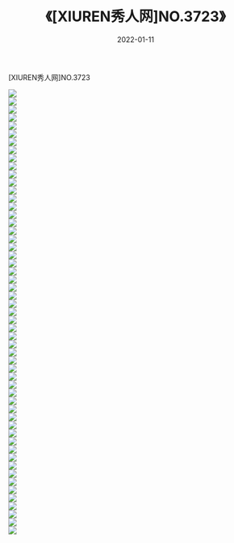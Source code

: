 ﻿---
layout: post
title:  《[XIUREN秀人网]NO.3723》
date:   2022-01-11
img: http://pic.660000.xyz/1:/秀人网/秀人网第04部分/[XIUREN秀人网]NO.3723/000.jpg
categories: [美女, 清纯, 唯美]
---

[XIUREN秀人网]NO.3723

 ![](http://pic.660000.xyz/1:/秀人网/秀人网第04部分/[XIUREN秀人网]NO.3723/001.jpg) <br>![](http://pic.660000.xyz/1:/秀人网/秀人网第04部分/[XIUREN秀人网]NO.3723/002.jpg) <br>![](http://pic.660000.xyz/1:/秀人网/秀人网第04部分/[XIUREN秀人网]NO.3723/003.jpg) <br>![](http://pic.660000.xyz/1:/秀人网/秀人网第04部分/[XIUREN秀人网]NO.3723/004.jpg) <br>![](http://pic.660000.xyz/1:/秀人网/秀人网第04部分/[XIUREN秀人网]NO.3723/005.jpg) <br>![](http://pic.660000.xyz/1:/秀人网/秀人网第04部分/[XIUREN秀人网]NO.3723/006.jpg) <br>![](http://pic.660000.xyz/1:/秀人网/秀人网第04部分/[XIUREN秀人网]NO.3723/007.jpg) <br>![](http://pic.660000.xyz/1:/秀人网/秀人网第04部分/[XIUREN秀人网]NO.3723/008.jpg) <br>![](http://pic.660000.xyz/1:/秀人网/秀人网第04部分/[XIUREN秀人网]NO.3723/009.jpg) <br>![](http://pic.660000.xyz/1:/秀人网/秀人网第04部分/[XIUREN秀人网]NO.3723/010.jpg) <br>![](http://pic.660000.xyz/1:/秀人网/秀人网第04部分/[XIUREN秀人网]NO.3723/011.jpg) <br>![](http://pic.660000.xyz/1:/秀人网/秀人网第04部分/[XIUREN秀人网]NO.3723/012.jpg) <br>![](http://pic.660000.xyz/1:/秀人网/秀人网第04部分/[XIUREN秀人网]NO.3723/013.jpg) <br>![](http://pic.660000.xyz/1:/秀人网/秀人网第04部分/[XIUREN秀人网]NO.3723/014.jpg) <br>![](http://pic.660000.xyz/1:/秀人网/秀人网第04部分/[XIUREN秀人网]NO.3723/015.jpg) <br>![](http://pic.660000.xyz/1:/秀人网/秀人网第04部分/[XIUREN秀人网]NO.3723/016.jpg) <br>![](http://pic.660000.xyz/1:/秀人网/秀人网第04部分/[XIUREN秀人网]NO.3723/017.jpg) <br>![](http://pic.660000.xyz/1:/秀人网/秀人网第04部分/[XIUREN秀人网]NO.3723/018.jpg) <br>![](http://pic.660000.xyz/1:/秀人网/秀人网第04部分/[XIUREN秀人网]NO.3723/019.jpg) <br>![](http://pic.660000.xyz/1:/秀人网/秀人网第04部分/[XIUREN秀人网]NO.3723/020.jpg) <br>![](http://pic.660000.xyz/1:/秀人网/秀人网第04部分/[XIUREN秀人网]NO.3723/021.jpg) <br>![](http://pic.660000.xyz/1:/秀人网/秀人网第04部分/[XIUREN秀人网]NO.3723/022.jpg) <br>![](http://pic.660000.xyz/1:/秀人网/秀人网第04部分/[XIUREN秀人网]NO.3723/023.jpg) <br>![](http://pic.660000.xyz/1:/秀人网/秀人网第04部分/[XIUREN秀人网]NO.3723/024.jpg) <br>![](http://pic.660000.xyz/1:/秀人网/秀人网第04部分/[XIUREN秀人网]NO.3723/025.jpg) <br>![](http://pic.660000.xyz/1:/秀人网/秀人网第04部分/[XIUREN秀人网]NO.3723/026.jpg) <br>![](http://pic.660000.xyz/1:/秀人网/秀人网第04部分/[XIUREN秀人网]NO.3723/027.jpg) <br>![](http://pic.660000.xyz/1:/秀人网/秀人网第04部分/[XIUREN秀人网]NO.3723/028.jpg) <br>![](http://pic.660000.xyz/1:/秀人网/秀人网第04部分/[XIUREN秀人网]NO.3723/029.jpg) <br>![](http://pic.660000.xyz/1:/秀人网/秀人网第04部分/[XIUREN秀人网]NO.3723/030.jpg) <br>![](http://pic.660000.xyz/1:/秀人网/秀人网第04部分/[XIUREN秀人网]NO.3723/031.jpg) <br>![](http://pic.660000.xyz/1:/秀人网/秀人网第04部分/[XIUREN秀人网]NO.3723/032.jpg) <br>![](http://pic.660000.xyz/1:/秀人网/秀人网第04部分/[XIUREN秀人网]NO.3723/033.jpg) <br>![](http://pic.660000.xyz/1:/秀人网/秀人网第04部分/[XIUREN秀人网]NO.3723/034.jpg) <br>![](http://pic.660000.xyz/1:/秀人网/秀人网第04部分/[XIUREN秀人网]NO.3723/035.jpg) <br>![](http://pic.660000.xyz/1:/秀人网/秀人网第04部分/[XIUREN秀人网]NO.3723/036.jpg) <br>![](http://pic.660000.xyz/1:/秀人网/秀人网第04部分/[XIUREN秀人网]NO.3723/037.jpg) <br>![](http://pic.660000.xyz/1:/秀人网/秀人网第04部分/[XIUREN秀人网]NO.3723/038.jpg) <br>![](http://pic.660000.xyz/1:/秀人网/秀人网第04部分/[XIUREN秀人网]NO.3723/039.jpg) <br>![](http://pic.660000.xyz/1:/秀人网/秀人网第04部分/[XIUREN秀人网]NO.3723/040.jpg) <br>![](http://pic.660000.xyz/1:/秀人网/秀人网第04部分/[XIUREN秀人网]NO.3723/041.jpg) <br>![](http://pic.660000.xyz/1:/秀人网/秀人网第04部分/[XIUREN秀人网]NO.3723/042.jpg) <br>![](http://pic.660000.xyz/1:/秀人网/秀人网第04部分/[XIUREN秀人网]NO.3723/043.jpg) <br>![](http://pic.660000.xyz/1:/秀人网/秀人网第04部分/[XIUREN秀人网]NO.3723/044.jpg) <br>![](http://pic.660000.xyz/1:/秀人网/秀人网第04部分/[XIUREN秀人网]NO.3723/045.jpg) <br>![](http://pic.660000.xyz/1:/秀人网/秀人网第04部分/[XIUREN秀人网]NO.3723/046.jpg) <br>![](http://pic.660000.xyz/1:/秀人网/秀人网第04部分/[XIUREN秀人网]NO.3723/047.jpg) <br>![](http://pic.660000.xyz/1:/秀人网/秀人网第04部分/[XIUREN秀人网]NO.3723/048.jpg) <br>![](http://pic.660000.xyz/1:/秀人网/秀人网第04部分/[XIUREN秀人网]NO.3723/049.jpg) <br>![](http://pic.660000.xyz/1:/秀人网/秀人网第04部分/[XIUREN秀人网]NO.3723/050.jpg) <br>![](http://pic.660000.xyz/1:/秀人网/秀人网第04部分/[XIUREN秀人网]NO.3723/051.jpg) <br>![](http://pic.660000.xyz/1:/秀人网/秀人网第04部分/[XIUREN秀人网]NO.3723/052.jpg) <br>![](http://pic.660000.xyz/1:/秀人网/秀人网第04部分/[XIUREN秀人网]NO.3723/053.jpg) <br>![](http://pic.660000.xyz/1:/秀人网/秀人网第04部分/[XIUREN秀人网]NO.3723/054.jpg) <br>![](http://pic.660000.xyz/1:/秀人网/秀人网第04部分/[XIUREN秀人网]NO.3723/055.jpg) <br>